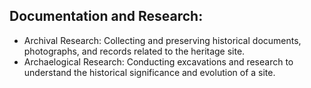 ## Documentation and Research:
 - Archival Research: Collecting and preserving historical documents, photographs, and records related to the heritage site.
 - Archaelogical Research: Conducting excavations and research to understand the historical significance and evolution of a site.
